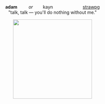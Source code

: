 <div align="center"><b>adam</b>    <i>or</i>   kayn </a>   ‎ ‎‎‎ ‎‎ ‎‎  ‎ ‎‎‎ ‎‎ ‎‎     ‎ ‎‎‎‎ ‎‎‎ ‎‎ ‎‎ ‎‎    ‎ ‎‎‎‎‎  ‎‎ ‎‎‎ ‎‎  ‎‎   ‎ ‎‎‎‎‎  ‎‎  <a href="https://toplane.straw.page/">strawpg</a>   
 </div> 



<div align="center">"talk, talk — you'll do nothing without me."</div>

<p align="center"> <img src="https://i.postimg.cc/5NyTk51M/image-removebg-preview.png" width=250> </p>
<p align="center"> 

